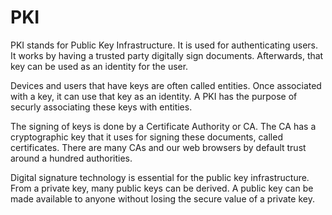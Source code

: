# PKI

PKI stands for Public Key Infrastructure. It is used for authenticating users.
It works by having a trusted party digitally sign documents.  Afterwards, that key can be used as an identity for the user. 

Devices and users that have keys are often called entities.  Once associated with a key, it can use that key as an identity. A PKI has the purpose of securly associating these keys with entities. 

The signing of keys is done by a Certificate Authority or CA.  The CA has a cryptographic key that it uses for signing these documents, called certificates.  There are many CAs and our web browsers by default trust around a hundred authorities.  

Digital signature technology is essential for the public key infrastructure. From a private key, many public keys can be derived.  A public key can be made available to anyone without losing the secure value of a private key. 
